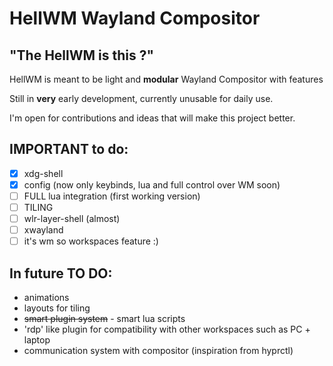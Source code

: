 # HellWM Wayland Compositor

## "The HellWM is this ?"

HellWM is meant to be light and **modular** Wayland Compositor with features

Still in **very** early development, currently unusable for daily use.

I'm open for contributions and ideas that will make this project better.

## IMPORTANT to do: 
- [x] xdg-shell 
- [x] config (now only keybinds, lua and full control over WM soon)
- [ ] FULL lua integration (first working version) 
- [ ] TILING
- [ ] wlr-layer-shell (almost)
- [ ] xwayland
- [ ] it's wm so workspaces feature :)

## In future TO DO:
- animations
- layouts for tiling
- ~~smart plugin system~~ - smart lua scripts
- 'rdp' like plugin for compatibility with other workspaces such as PC + laptop
- communication system with compositor (inspiration from hyprctl)
